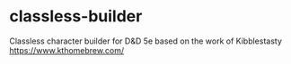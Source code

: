 # classless-builder
Classless character builder for D&amp;D 5e based on the work of Kibblestasty https://www.kthomebrew.com/
